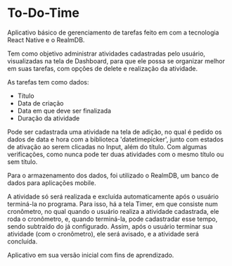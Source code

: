 # To-Do-Time
Aplicativo básico de gerenciamento de tarefas feito em com a tecnologia React Native e o RealmDB.

Tem como objetivo administrar atividades cadastradas pelo usuário, visualizadas na tela de Dashboard, para que ele possa se organizar melhor em suas tarefas, com opções de
delete e realização da atividade.

As tarefas tem como dados:
    
   - Título
   - Data de criação
   - Data em que deve ser finalizada
   - Duração da atividade
   
Pode ser cadastrada uma atividade na tela de adição, no qual é pedido os dados de data e hora com a biblioteca 'datetimepicker', junto com estados de ativação ao serem clicadas no Input,
além do título. Com algumas verificações, como nunca pode ter duas atividades com o mesmo título ou sem título.

Para o armazenamento dos dados, foi utilizado o RealmDB, um banco de dados para aplicações mobile.

A atividade só será realizada e excluída automaticamente após o usuário terminá-la no programa. Para isso, há a tela Timer, em que consiste num cronômetro, no qual quando
o usuário realiza a atividade cadastrada, ele roda o cronômetro, e, quando terminá-la, pode cadastradar esse tempo, sendo subtraído do já configurado. Assim, após o usuário
terminar sua atividade (com o cronômetro), ele será avisado, e a atividade será concluída.

Aplicativo em sua versão inicial com fins de aprendizado.


